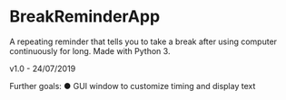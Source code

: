 # BreakReminderApp
A repeating reminder that tells you to take a break after using computer continuously for long. Made with Python 3.

v1.0 - 24/07/2019

Further goals:
● GUI window to customize timing and display text
